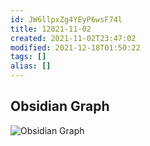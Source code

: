 ```yaml
---
id: JW6llpxZg4YEyP6wsF74l
title: 12021-11-02
created: 2021-11-02T23:47:02
modified: 2021-12-18T01:50:22
tags: []
alias: []
---
```


## Obsidian Graph
![Obsidian Graph](https://i.imgur.com/VGVKZGO.png)
